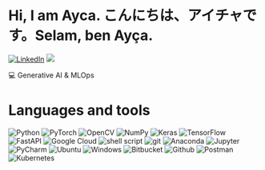 #  Hi,  I am Ayca. こんにちは、アイチャです。Selam, ben Ayça.
[![LinkedIn](https://img.shields.io/badge/linkedin-%230077B5.svg?style=for-the-badge&logo=linkedin&logoColor=white)](https://linkedin.com/in/ayca) 
[![](https://visitcount.itsvg.in/api?id=aycaecemgul&icon=8&color=12)](https://visitcount.itsvg.in)

💻 Generative AI & MLOps

# Languages and tools

<img alt="Python" src="https://img.shields.io/badge/-Python-ffbc03?&logo=Python&style=for-the-badge" /> <img alt="PyTorch" src="https://img.shields.io/badge/PyTorch-%23EE4C2C.svg?&style=for-the-badge&logo=PyTorch&logoColor=white"> <img alt="OpenCV" src="https://img.shields.io/badge/opencv-%23white.svg?style=for-the-badge&logo=opencv&logoColor=white"> <img alt="NumPy" src="https://img.shields.io/badge/numpy-%23013243.svg?&style=for-the-badge&logo=numpy&logoColor=white"> <img alt="Keras" src="https://img.shields.io/badge/Keras-%23D00000.svg?style=for-the-badge&logo=Keras&logoColor=white"> <img alt="TensorFlow" src="https://img.shields.io/badge/TensorFlow-%23FF6F00.svg?style=for-the-badge&logo=TensorFlow&logoColor=white"> <img alt="FastAPI" src="https://img.shields.io/badge/FastAPI-005571?style=for-the-badge&logo=fastapi">  <img alt="Google  Cloud" src="https://img.shields.io/badge/GoogleCloud-%234285F4.svg?style=for-the-badge&logo=google-cloud&logoColor=white"> <img alt="shell script" src="https://img.shields.io/badge/shell_script-%23121011.svg?style=for-the-badge&logo=gnu-bash&logoColor=white">   <img alt="git" src="https://img.shields.io/badge/-Git-F05032?&style=for-the-badge&logo=git&logoColor=white" /> <img alt="Anaconda" src="https://img.shields.io/badge/Anaconda-%2344A833.svg?style=for-the-badge&logo=anaconda&logoColor=white"> <img alt="Jupyter" src="https://img.shields.io/badge/jupyter-%23FA0F00.svg?style=for-the-badge&logo=jupyter&logoColor=white"> <img alt="PyCharm" src="https://img.shields.io/static/v1?style=for-the-badge&message=PyCharm&color=000000&logo=PyCharm&logoColor=FFFFFF&label="> <img alt="Ubuntu" src="https://img.shields.io/badge/Ubuntu-E95420?style=for-the-badge&logo=ubuntu&logoColor=white"> <img alt="Windows" src="https://img.shields.io/badge/Windows-0078D6?style=for-the-badge&logo=windows&logoColor=white"> <img alt="Bitbucket" src="https://img.shields.io/badge/bitbucket-%230047B3.svg?style=for-the-badge&logo=bitbucket&logoColor=white"> <img alt="Github" src="https://img.shields.io/badge/github-%23121011.svg?style=for-the-badge&logo=github&logoColor=white"> <img alt="Postman" src="https://img.shields.io/badge/Postman-FF6C37?style=for-the-badge&logo=postman&logoColor=white"> <img alt="Kubernetes" src="https://img.shields.io/badge/kubernetes-%23326ce5.svg?style=for-the-badge&logo=kubernetes&logoColor=white">




